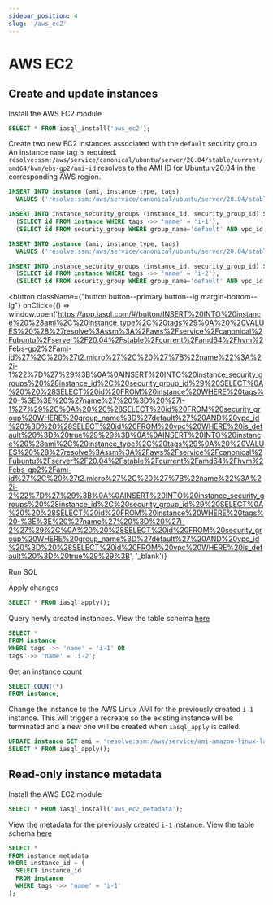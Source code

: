 ```yaml
---
sidebar_position: 4
slug: '/aws_ec2'
---
```


# AWS EC2

## Create and update instances

Install the AWS EC2 module

```sql
SELECT * FROM iasql_install('aws_ec2');
```

Create two new EC2 instances associated with the `default` security group. An instance `name` tag is required. `resolve:ssm:/aws/service/canonical/ubuntu/server/20.04/stable/current/amd64/hvm/ebs-gp2/ami-id` resolves to the AMI ID for Ubuntu v20.04 in the corresponding AWS region.

```sql
INSERT INTO instance (ami, instance_type, tags)
  VALUES ('resolve:ssm:/aws/service/canonical/ubuntu/server/20.04/stable/current/amd64/hvm/ebs-gp2/ami-id', 't2.micro', '{"name":"i-1"}');

INSERT INTO instance_security_groups (instance_id, security_group_id) SELECT
  (SELECT id FROM instance WHERE tags ->> 'name' = 'i-1'),
  (SELECT id FROM security_group WHERE group_name='default' AND vpc_id = (SELECT id FROM vpc WHERE is_default = true));

INSERT INTO instance (ami, instance_type, tags)
  VALUES ('resolve:ssm:/aws/service/canonical/ubuntu/server/20.04/stable/current/amd64/hvm/ebs-gp2/ami-id', 't2.micro', '{"name":"i-2"}');

INSERT INTO instance_security_groups (instance_id, security_group_id) SELECT
  (SELECT id FROM instance WHERE tags ->> 'name' = 'i-2'),
  (SELECT id FROM security_group WHERE group_name='default' AND vpc_id = (SELECT id FROM vpc WHERE is_default = true));
```

<!--- https://www.urlencoder.org/ -->
<button
  className={"button button--primary button--lg margin-bottom--lg"}
  onClick={() => window.open('https://app.iasql.com/#/button/INSERT%20INTO%20instance%20%28ami%2C%20instance_type%2C%20tags%29%0A%20%20VALUES%20%28%27resolve%3Assm%3A%2Faws%2Fservice%2Fcanonical%2Fubuntu%2Fserver%2F20.04%2Fstable%2Fcurrent%2Famd64%2Fhvm%2Febs-gp2%2Fami-id%27%2C%20%27t2.micro%27%2C%20%27%7B%22name%22%3A%22i-1%22%7D%27%29%3B%0A%0AINSERT%20INTO%20instance_security_groups%20%28instance_id%2C%20security_group_id%29%20SELECT%0A%20%20%28SELECT%20id%20FROM%20instance%20WHERE%20tags%20-%3E%3E%20%27name%27%20%3D%20%27i-1%27%29%2C%0A%20%20%28SELECT%20id%20FROM%20security_group%20WHERE%20group_name%3D%27default%27%20AND%20vpc_id%20%3D%20%28SELECT%20id%20FROM%20vpc%20WHERE%20is_default%20%3D%20true%29%29%3B%0A%0AINSERT%20INTO%20instance%20%28ami%2C%20instance_type%2C%20tags%29%0A%20%20VALUES%20%28%27resolve%3Assm%3A%2Faws%2Fservice%2Fcanonical%2Fubuntu%2Fserver%2F20.04%2Fstable%2Fcurrent%2Famd64%2Fhvm%2Febs-gp2%2Fami-id%27%2C%20%27t2.micro%27%2C%20%27%7B%22name%22%3A%22i-2%22%7D%27%29%3B%0A%0AINSERT%20INTO%20instance_security_groups%20%28instance_id%2C%20security_group_id%29%20SELECT%0A%20%20%28SELECT%20id%20FROM%20instance%20WHERE%20tags%20-%3E%3E%20%27name%27%20%3D%20%27i-2%27%29%2C%0A%20%20%28SELECT%20id%20FROM%20security_group%20WHERE%20group_name%3D%27default%27%20AND%20vpc_id%20%3D%20%28SELECT%20id%20FROM%20vpc%20WHERE%20is_default%20%3D%20true%29%29%3B', '_blank')}
>
Run SQL
</button>

Apply changes

```sql
SELECT * FROM iasql_apply();
```

Query newly created instances. View the table schema [here](https://dbdocs.io/iasql/iasql?table=instance&schema=public&view=table_structure)

```sql
SELECT *
FROM instance
WHERE tags ->> 'name' = 'i-1' OR
tags ->> 'name' = 'i-2';
```

Get an instance count

```sql
SELECT COUNT(*)
FROM instance;
```

Change the instance to the AWS Linux AMI for the previously created `i-1` instance. This will trigger a recreate so the existing instance will be terminated and a new one will be created when `iasql_apply` is called.

```sql
UPDATE instance SET ami = 'resolve:ssm:/aws/service/ami-amazon-linux-latest/amzn2-ami-hvm-x86_64-gp2' WHERE tags ->> 'name' = 'i-1';
SELECT * FROM iasql_apply();
```

## Read-only instance metadata

Install the AWS EC2 module

```sql
SELECT * FROM iasql_install('aws_ec2_metadata');
```

View the metadata for the previously created `i-1` instance. View the table schema [here](https://dbdocs.io/iasql/iasql?table=instance_metadata&schema=public&view=table_structure)

```sql
SELECT *
FROM instance_metadata
WHERE instance_id = (
  SELECT instance_id
  FROM instance
  WHERE tags ->> 'name' = 'i-1'
);
```
